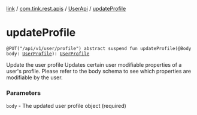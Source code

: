 [link](../../index.md) / [com.tink.rest.apis](../index.md) / [UserApi](index.md) / [updateProfile](./update-profile.md)

# updateProfile

`@PUT("/api/v1/user/profile") abstract suspend fun updateProfile(@Body body: `[`UserProfile`](../../com.tink.rest.models/-user-profile/index.md)`): `[`UserProfile`](../../com.tink.rest.models/-user-profile/index.md)

Update the user profile
Updates certain user modifiable properties of a user's profile. Please refer to the body schema to see which properties are modifiable by the user.

### Parameters

`body` - The updated user profile object (required)
